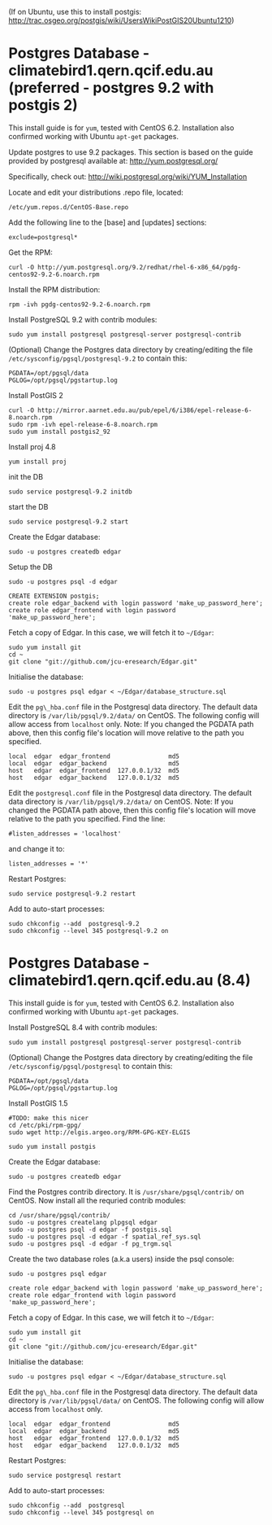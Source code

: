 (If on Ubuntu, use this to install postgis: http://trac.osgeo.org/postgis/wiki/UsersWikiPostGIS20Ubuntu1210)

Postgres Database - climatebird1.qern.qcif.edu.au (preferred - postgres 9.2 with postgis 2)
==============================================================

This install guide is for <code>yum</code>, tested with CentOS 6.2. Installation also confirmed working with Ubuntu <code>apt-get</code> packages.

Update postgres to use 9.2 packages. This section is based on the guide
provided by postgresql available at: http://yum.postgresql.org/

Specifically, check out: http://wiki.postgresql.org/wiki/YUM_Installation

Locate and edit your distributions .repo file, located:

    /etc/yum.repos.d/CentOS-Base.repo

Add the following line to the [base] and [updates] sections:

    exclude=postgresql*

Get the RPM:

    curl -O http://yum.postgresql.org/9.2/redhat/rhel-6-x86_64/pgdg-centos92-9.2-6.noarch.rpm

Install the RPM distribution:

    rpm -ivh pgdg-centos92-9.2-6.noarch.rpm

Install PostgreSQL 9.2 with contrib modules:

    sudo yum install postgresql postgresql-server postgresql-contrib


(Optional) Change the Postgres data directory by creating/editing the
file `/etc/sysconfig/pgsql/postgresql-9.2` to contain this:

    PGDATA=/opt/pgsql/data
    PGLOG=/opt/pgsql/pgstartup.log

Install PostGIS 2

    curl -O http://mirror.aarnet.edu.au/pub/epel/6/i386/epel-release-6-8.noarch.rpm
    sudo rpm -ivh epel-release-6-8.noarch.rpm
    sudo yum install postgis2_92

Install proj 4.8

    yum install proj

init the DB

    sudo service postgresql-9.2 initdb

start the DB

    sudo service postgresql-9.2 start

Create the Edgar database:

    sudo -u postgres createdb edgar

Setup the DB

    sudo -u postgres psql -d edgar

    CREATE EXTENSION postgis;
    create role edgar_backend with login password 'make_up_password_here';
    create role edgar_frontend with login password 'make_up_password_here';

Fetch a copy of Edgar. In this case, we will fetch it to `~/Edgar`:

    sudo yum install git
    cd ~
    git clone "git://github.com/jcu-eresearch/Edgar.git"

Initialise the database:

    sudo -u postgres psql edgar < ~/Edgar/database_structure.sql

Edit the `pg\_hba.conf` file in the Postgresql data directory. The
default data directory is `/var/lib/pgsql/9.2/data/` on CentOS. The
following config will allow access from `localhost` only. 
Note: If you changed the PGDATA path above, then this config file's location
will move relative to the path you specified.

    local  edgar  edgar_frontend                md5
    local  edgar  edgar_backend                 md5
    host   edgar  edgar_frontend  127.0.0.1/32  md5
    host   edgar  edgar_backend   127.0.0.1/32  md5

Edit the `postgresql.conf` file in the Postgresql data directory. The
default data directory is `/var/lib/pgsql/9.2/data/` on CentOS.
Note: If you changed the PGDATA path above, then this config file's location
will move relative to the path you specified.
Find the line:

    #listen_addresses = 'localhost'

and change it to:

    listen_addresses = '*'

Restart Postgres:

    sudo service postgresql-9.2 restart

Add to auto-start processes:

    sudo chkconfig --add  postgresql-9.2
    sudo chkconfig --level 345 postgresql-9.2 on


Postgres Database - climatebird1.qern.qcif.edu.au (8.4)
==============================================================

This install guide is for <code>yum</code>, tested with CentOS 6.2. Installation also confirmed working with Ubuntu <code>apt-get</code> packages.

Install PostgreSQL 8.4 with contrib modules:

    sudo yum install postgresql postgresql-server postgresql-contrib

(Optional) Change the Postgres data directory by creating/editing the
file `/etc/sysconfig/pgsql/postgresql` to contain this:

    PGDATA=/opt/pgsql/data
    PGLOG=/opt/pgsql/pgstartup.log

Install PostGIS 1.5

    #TODO: make this nicer
    cd /etc/pki/rpm-gpg/
    sudo wget http://elgis.argeo.org/RPM-GPG-KEY-ELGIS

    sudo yum install postgis

Create the Edgar database:

    sudo -u postgres createdb edgar

Find the Postgres contrib directory. It is `/usr/share/pgsql/contrib/`
on CentOS. Now install all the requried contrib modules:

    cd /usr/share/pgsql/contrib/
    sudo -u postgres createlang plpgsql edgar
    sudo -u postgres psql -d edgar -f postgis.sql
    sudo -u postgres psql -d edgar -f spatial_ref_sys.sql
    sudo -u postgres psql -d edgar -f pg_trgm.sql

Create the two database roles (a.k.a users) inside the psql console:

    sudo -u postgres psql edgar

    create role edgar_backend with login password 'make_up_password_here';
    create role edgar_frontend with login password 'make_up_password_here';

Fetch a copy of Edgar. In this case, we will fetch it to `~/Edgar`:

    sudo yum install git
    cd ~
    git clone "git://github.com/jcu-eresearch/Edgar.git"

Initialise the database:

    sudo -u postgres psql edgar < ~/Edgar/database_structure.sql

Edit the `pg\_hba.conf` file in the Postgresql data directory. The
default data directory is `/var/lib/pgsql/data/` on CentOS. The
following config will allow access from `localhost` only.

    local  edgar  edgar_frontend                md5
    local  edgar  edgar_backend                 md5
    host   edgar  edgar_frontend  127.0.0.1/32  md5
    host   edgar  edgar_backend   127.0.0.1/32  md5

Restart Postgres:

    sudo service postgresql restart
    
Add to auto-start processes:

    sudo chkconfig --add  postgresql 
    sudo chkconfig --level 345 postgresql on
